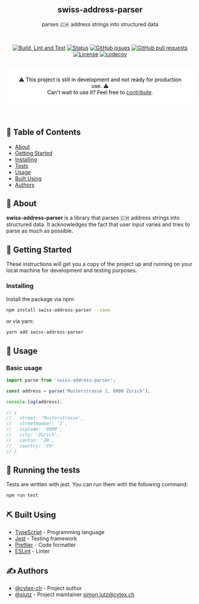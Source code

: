<h2 align="center">swiss-address-parser</h3>
<p align="center">
parses 🇨🇭 address strings into structured data
</p>

<br/>

<div align="center">

[![Build, Lint and Test](https://github.com/cytex-ch/swiss-address-parser/actions/workflows/build-and-test.yml/badge.svg)](https://github.com/cytex-ch/swiss-address-parser/actions/workflows/build-and-test.yml)
[![Status](https://img.shields.io/badge/status-active-success.svg)]()
[![GitHub issues](https://img.shields.io/github/issues/cytex-ch/swiss-address-parser)]()
[![GitHub pull requests](https://img.shields.io/github/issues-pr/cytex-ch/swiss-address-parser)]()
[![License](https://img.shields.io/badge/license-MIT-blue.svg)](/LICENSE)
[![codecov](https://codecov.io/gh/cytex-ch/swiss-address-parser/graph/badge.svg?token=P7TXWCFFB5)](https://codecov.io/gh/cytex-ch/swiss-address-parser)

</div>

<br/>

<div align="center" style="margin-bottom: 20px; background-color: #FFF; border-radius: 5px; padding: 20px; color: #000;">
        ⚠️ This project is still in development and not ready for production use. ⚠️<br/>
        Can't wait to use it? Feel free to
        <a href="#authors">contribute</a>.
</div>

<br/>

## 📝 Table of Contents

- [About](#about)
- [Getting Started](#getting_started)
- [Installing](#installing)
- [Tests](#tests)
- [Usage](#usage)
- [Built Using](#built_using)
- [Authors](#authors)

## 🧐 About

<a name="about"></a>

<strong>swiss-address-parser</strong> is a library that parses 🇨🇭 address strings into structured data. It acknowledges the fact that user input varies and tries to parse as much as possible.


## 🏁 Getting Started

<a name="getting_started"></a>

These instructions will get you a copy of the project up and running on your local machine for development and testing purposes.

### Installing

<a name="installing"></a>

Install the package via npm:

```bash
npm install swiss-address-parser --save
```

or via yarn:

```bash
yarn add swiss-address-parser
```

## 🎈 Usage

<a name="usage"></a>

### Basic usage

```typescript
import parse from 'swiss-address-parser';

const address = parse('Musterstrasse 1, 8000 Zürich');

console.log(address);

// {
//   street: 'Musterstrasse',
//   streetNumber: '1',
//   zipCode: '8000',
//   city: 'Zürich',
//   canton: 'ZH',
//   country: 'CH'
// }
```

## 🔧 Running the tests

<a name="tests"></a>

Tests are written with jest. You can run them with the following command:

```bash
npm run test
```

## ⛏️ Built Using

<a name="built_using"></a>

- [TypeScript](https://www.typescriptlang.org/) - Programming language
- [Jest](https://jestjs.io/) - Testing framework
- [Prettier](https://prettier.io/) - Code formatter
- [ESLint](https://eslint.org/) - Linter

## ✍️ Authors

<a name="authors"></a>

- [@cytex-ch](https://github.com/cytex-ch) - Project author
- [@sjutz](https://github.com/sjutz) - Project maintainer <simon.jutz@cytex.ch>
